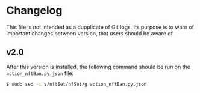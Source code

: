 # Changelog

This file is not intended as a dupplicate of Git logs.
Its purpose is to warn of important changes between version, that users should be aware of.

## v2.0

After this version is installed, the following command should be run on the `action_nftBan.py.json` file:

```bash
$ sudo sed -i s/nftSet/nfSet/g action_nftBan.py.json
```
